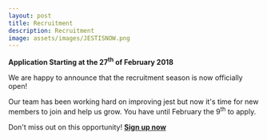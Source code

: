 ```yaml
---
layout: post
title: Recruitment
description: Recruitment
image: assets/images/JESTISNOW.png
---
```

**Application Starting at the 27<sup>th</sup> of February 2018**

We are happy to announce that the recruitment season is now officially open!

Our team has been working hard on improving jest but now it's time for new members to join and help us grow. You have until February the 9<sup>th</sup> to apply.

Don't miss out on this opportunity!
[**Sign up now**](https://jestrecrutamento.typeform.com/to/o7sMmA)
<meta http-equiv="X-FRAME-OPTIONS" content="ALLOW">


